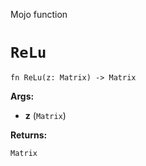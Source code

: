 Mojo function

# `ReLu`

```mojo
fn ReLu(z: Matrix) -> Matrix
```

**Args:**

- **z** (`Matrix`)

**Returns:**

`Matrix`

